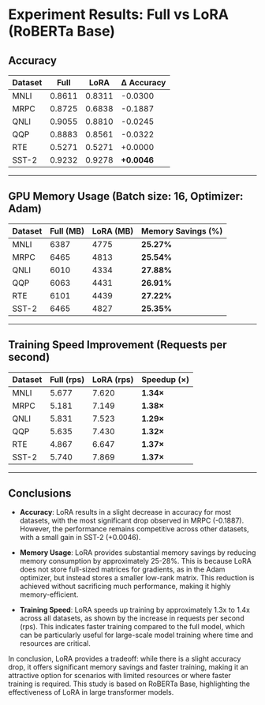 # Experiment Results: Full vs LoRA (RoBERTa Base)

## Accuracy

| Dataset   | Full  | LoRA  | Δ Accuracy |
|-----------|-------|-------|------------|
| MNLI      | 0.8611 | 0.8311 | -0.0300    |
| MRPC      | 0.8725 | 0.6838 | -0.1887    |
| QNLI      | 0.9055 | 0.8810 | -0.0245    |
| QQP       | 0.8883 | 0.8561 | -0.0322    |
| RTE       | 0.5271 | 0.5271 | +0.0000    |
| SST-2     | 0.9232 | 0.9278 | **+0.0046** |

---

## GPU Memory Usage (Batch size: 16, Optimizer: Adam)

| Dataset   | Full (MB) | LoRA (MB) | Memory Savings (%) |
|-----------|-----------|-----------|--------------------|
| MNLI      | 6387      | 4775      | **25.27%**         |
| MRPC      | 6465      | 4813      | **25.54%**         |
| QNLI      | 6010      | 4334      | **27.88%**         |
| QQP       | 6063      | 4431      | **26.91%**         |
| RTE       | 6101      | 4439      | **27.22%**         |
| SST-2     | 6465      | 4827      | **25.35%**         |

---

## Training Speed Improvement (Requests per second)

| Dataset   | Full (rps) | LoRA (rps) | Speedup (×) |
|-----------|------------|------------|-------------|
| MNLI      | 5.677      | 7.620      | **1.34×**    |
| MRPC      | 5.181      | 7.149      | **1.38×**    |
| QNLI      | 5.831      | 7.523      | **1.29×**    |
| QQP       | 5.635      | 7.430      | **1.32×**    |
| RTE       | 4.867      | 6.647      | **1.37×**    |
| SST-2     | 5.740      | 7.869      | **1.37×**    |

---

## Conclusions

- **Accuracy**: LoRA results in a slight decrease in accuracy for most datasets, with the most significant drop observed in MRPC (-0.1887). However, the performance remains competitive across other datasets, with a small gain in SST-2 (+0.0046).

- **Memory Usage**: LoRA provides substantial memory savings by reducing memory consumption by approximately 25-28%. This is because LoRA does not store full-sized matrices for gradients, as in the Adam optimizer, but instead stores a smaller low-rank matrix. This reduction is achieved without sacrificing much performance, making it highly memory-efficient.

- **Training Speed**: LoRA speeds up training by approximately 1.3x to 1.4x across all datasets, as shown by the increase in requests per second (rps). This indicates faster training compared to the full model, which can be particularly useful for large-scale model training where time and resources are critical.

In conclusion, LoRA provides a tradeoff: while there is a slight accuracy drop, it offers significant memory savings and faster training, making it an attractive option for scenarios with limited resources or where faster training is required. This study is based on RoBERTa Base, highlighting the effectiveness of LoRA in large transformer models.
